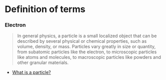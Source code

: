 # Definition of terms

### Electron 
>In general physics, a particle is a small localized object that can be described by several physical or chemical properties, such as volume, density, or mass. Particles vary greatly in size or quantity, from subatomic particles like the electron, to microscopic particles like atoms and molecules, to macroscopic particles like powders and other granular materials.

* [What is a particle?](ttps://www.quantamagazine.org/what-is-a-particle-20201112/)